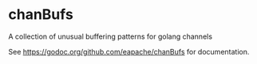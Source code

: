 chanBufs
========

A collection of unusual buffering patterns for golang channels

See https://godoc.org/github.com/eapache/chanBufs for documentation.
